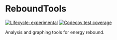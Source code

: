 # ReboundTools

<!-- badges: start -->
  [![Lifecycle: experimental](https://img.shields.io/badge/lifecycle-experimental-orange.svg)](https://www.tidyverse.org/lifecycle/#experimental)
[![Codecov test coverage](https://codecov.io/gh/MatthewHeun/ReboundTools/branch/main/graph/badge.svg)](https://codecov.io/gh/MatthewHeun/ReboundTools?branch=main)
<!-- badges: end -->

Analysis and graphing tools for energy rebound.
